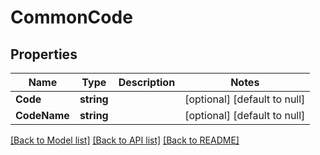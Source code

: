 # CommonCode

## Properties
Name | Type | Description | Notes
------------ | ------------- | ------------- | -------------
**Code** | **string** |  | [optional] [default to null]
**CodeName** | **string** |  | [optional] [default to null]

[[Back to Model list]](../README.md#documentation-for-models) [[Back to API list]](../README.md#documentation-for-api-endpoints) [[Back to README]](../README.md)


